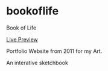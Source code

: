 # bookoflife
 Book of Life

[Live Preview](https://3ichael7ambert.github.io/bookoflife/)

Portfolio Website from 2011 for my Art.

An interative sketchbook

